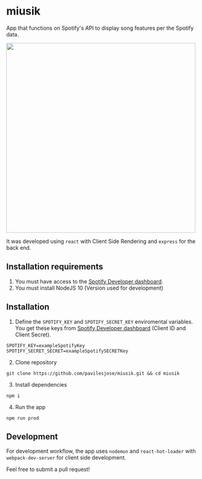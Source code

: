 # miusik
App that functions on Spotify's API to display song features per the Spotify data. 

<img src="https://media.giphy.com/media/ieeaJrhd78uszY7AS9/source.gif" height="500">

It was developed using ```react``` with Client Side Rendering and ```express``` for the back end.

## Installation requirements

1. You must have access to the [Spotify Developer dashboard](https://developer.spotify.com/).
2. You must install NodeJS 10 (Version used for development)

## Installation

1. Define the ```SPOTIFY_KEY``` and ```SPOTIFY_SECRET_KEY``` enviromental variables. You get these keys from [Spotify Developer dashboard](https://developer.spotify.com/) (Client ID and Client Secret).

```
SPOTIFY_KEY=exampleSpotifyKey
SPOTIFY_SECRET_SECRET=exampleSpotifySECRETKey
```
2. Clone repository

```
git clone https://github.com/pavilesjose/miusik.git && cd miusik
```

3. Install dependencies

```
npm i
```

4. Run the app

```
npm run prod
```


## Development

For development workflow, the app uses ```nodemon``` and ```react-hot-loader``` with ```webpack-dev-server``` for client side development.

Feel free to submit a pull request!
